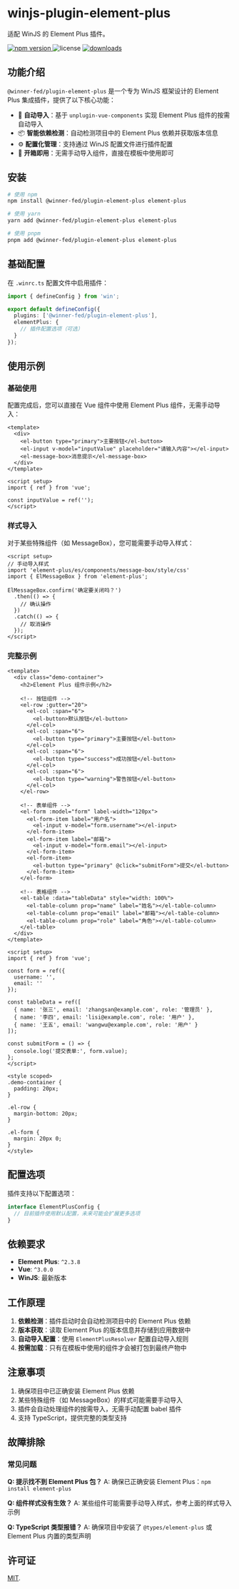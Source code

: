 # winjs-plugin-element-plus

适配 WinJS 的 Element Plus 插件。

<p>
  <a href="https://npmjs.com/package/@winner-fed/plugin-element-plus">
   <img src="https://img.shields.io/npm/v/@winner-fed/plugin-element-plus?style=flat-square&colorA=564341&colorB=EDED91" alt="npm version" />
  </a>
  <img src="https://img.shields.io/badge/License-MIT-blue.svg?style=flat-square&colorA=564341&colorB=EDED91" alt="license" />
  <a href="https://npmcharts.com/compare/@winner-fed/plugin-element-plus?minimal=true"><img src="https://img.shields.io/npm/dm/@winner-fed/plugin-element-plus.svg?style=flat-square&colorA=564341&colorB=EDED91" alt="downloads" /></a>
</p>


## 功能介绍

`@winner-fed/plugin-element-plus` 是一个专为 WinJS 框架设计的 Element Plus 集成插件，提供了以下核心功能：

- 🚀 **自动导入**：基于 `unplugin-vue-components` 实现 Element Plus 组件的按需自动导入
- 📦 **智能依赖检测**：自动检测项目中的 Element Plus 依赖并获取版本信息
- ⚙️ **配置化管理**：支持通过 WinJS 配置文件进行插件配置
- 🎯 **开箱即用**：无需手动导入组件，直接在模板中使用即可

## 安装

```bash
# 使用 npm
npm install @winner-fed/plugin-element-plus element-plus

# 使用 yarn
yarn add @winner-fed/plugin-element-plus element-plus

# 使用 pnpm
pnpm add @winner-fed/plugin-element-plus element-plus
```

## 基础配置

在 `.winrc.ts` 配置文件中启用插件：

```typescript
import { defineConfig } from 'win';

export default defineConfig({
  plugins: ['@winner-fed/plugin-element-plus'],
  elementPlus: {
    // 插件配置选项（可选）
  }
});
```

## 使用示例

### 基础使用

配置完成后，您可以直接在 Vue 组件中使用 Element Plus 组件，无需手动导入：

```vue
<template>
  <div>
    <el-button type="primary">主要按钮</el-button>
    <el-input v-model="inputValue" placeholder="请输入内容"></el-input>
    <el-message-box>消息提示</el-message-box>
  </div>
</template>

<script setup>
import { ref } from 'vue';

const inputValue = ref('');
</script>
```

### 样式导入

对于某些特殊组件（如 MessageBox），您可能需要手动导入样式：

```vue
<script setup>
// 手动导入样式
import 'element-plus/es/components/message-box/style/css'
import { ElMessageBox } from 'element-plus';

ElMessageBox.confirm('确定要关闭吗？')
  .then(() => {
    // 确认操作
  })
  .catch(() => {
    // 取消操作
  });
</script>
```

### 完整示例

```vue
<template>
  <div class="demo-container">
    <h2>Element Plus 组件示例</h2>
  
    <!-- 按钮组件 -->
    <el-row :gutter="20">
      <el-col :span="6">
        <el-button>默认按钮</el-button>
      </el-col>
      <el-col :span="6">
        <el-button type="primary">主要按钮</el-button>
      </el-col>
      <el-col :span="6">
        <el-button type="success">成功按钮</el-button>
      </el-col>
      <el-col :span="6">
        <el-button type="warning">警告按钮</el-button>
      </el-col>
    </el-row>

    <!-- 表单组件 -->
    <el-form :model="form" label-width="120px">
      <el-form-item label="用户名">
        <el-input v-model="form.username"></el-input>
      </el-form-item>
      <el-form-item label="邮箱">
        <el-input v-model="form.email"></el-input>
      </el-form-item>
      <el-form-item>
        <el-button type="primary" @click="submitForm">提交</el-button>
      </el-form-item>
    </el-form>

    <!-- 表格组件 -->
    <el-table :data="tableData" style="width: 100%">
      <el-table-column prop="name" label="姓名"></el-table-column>
      <el-table-column prop="email" label="邮箱"></el-table-column>
      <el-table-column prop="role" label="角色"></el-table-column>
    </el-table>
  </div>
</template>

<script setup>
import { ref } from 'vue';

const form = ref({
  username: '',
  email: ''
});

const tableData = ref([
  { name: '张三', email: 'zhangsan@example.com', role: '管理员' },
  { name: '李四', email: 'lisi@example.com', role: '用户' },
  { name: '王五', email: 'wangwu@example.com', role: '用户' }
]);

const submitForm = () => {
  console.log('提交表单:', form.value);
};
</script>

<style scoped>
.demo-container {
  padding: 20px;
}

.el-row {
  margin-bottom: 20px;
}

.el-form {
  margin: 20px 0;
}
</style>
```

## 配置选项

插件支持以下配置选项：

```typescript
interface ElementPlusConfig {
  // 目前插件使用默认配置，未来可能会扩展更多选项
}
```

## 依赖要求

- **Element Plus**: `^2.3.8`
- **Vue**: `^3.0.0`
- **WinJS**: 最新版本

## 工作原理

1. **依赖检测**：插件启动时会自动检测项目中的 Element Plus 依赖
2. **版本获取**：读取 Element Plus 的版本信息并存储到应用数据中
3. **自动导入配置**：使用 `ElementPlusResolver` 配置自动导入规则
4. **按需加载**：只有在模板中使用的组件才会被打包到最终产物中

## 注意事项

1. 确保项目中已正确安装 Element Plus 依赖
2. 某些特殊组件（如 MessageBox）的样式可能需要手动导入
3. 插件会自动处理组件的按需导入，无需手动配置 babel 插件
4. 支持 TypeScript，提供完整的类型支持

## 故障排除

### 常见问题

**Q: 提示找不到 Element Plus 包？**
A: 确保已正确安装 Element Plus：`npm install element-plus`

**Q: 组件样式没有生效？**
A: 某些组件可能需要手动导入样式，参考上面的样式导入示例

**Q: TypeScript 类型报错？**
A: 确保项目中安装了 `@types/element-plus` 或 Element Plus 内置的类型声明

## 许可证

[MIT](./LICENSE).
